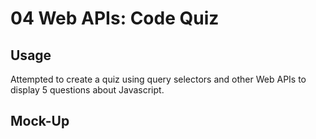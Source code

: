 # 04 Web APIs: Code Quiz


## Usage

Attempted to create a quiz using query selectors and other Web APIs to display 5 questions about Javascript. 


## Mock-Up


